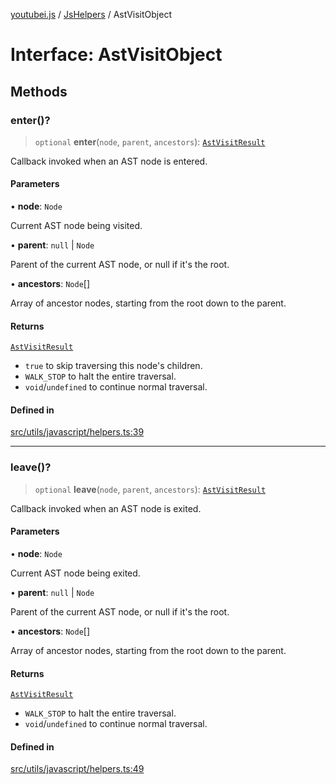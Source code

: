 [youtubei.js](../../../README.md) / [JsHelpers](../README.md) / AstVisitObject

# Interface: AstVisitObject

## Methods

### enter()?

> `optional` **enter**(`node`, `parent`, `ancestors`): [`AstVisitResult`](../type-aliases/AstVisitResult.md)

Callback invoked when an AST node is entered.

#### Parameters

• **node**: `Node`

Current AST node being visited.

• **parent**: `null` \| `Node`

Parent of the current AST node, or null if it's the root.

• **ancestors**: `Node`[]

Array of ancestor nodes, starting from the root down to the parent.

#### Returns

[`AstVisitResult`](../type-aliases/AstVisitResult.md)

- `true` to skip traversing this node's children.
- `WALK_STOP` to halt the entire traversal.
- `void`/`undefined` to continue normal traversal.

#### Defined in

[src/utils/javascript/helpers.ts:39](https://github.com/LuanRT/YouTube.js/blob/af92984523f90200a18314b94478a2697c9deab0/src/utils/javascript/helpers.ts#L39)

***

### leave()?

> `optional` **leave**(`node`, `parent`, `ancestors`): [`AstVisitResult`](../type-aliases/AstVisitResult.md)

Callback invoked when an AST node is exited.

#### Parameters

• **node**: `Node`

Current AST node being exited.

• **parent**: `null` \| `Node`

Parent of the current AST node, or null if it's the root.

• **ancestors**: `Node`[]

Array of ancestor nodes, starting from the root down to the parent.

#### Returns

[`AstVisitResult`](../type-aliases/AstVisitResult.md)

- `WALK_STOP` to halt the entire traversal.
- `void`/`undefined` to continue normal traversal.

#### Defined in

[src/utils/javascript/helpers.ts:49](https://github.com/LuanRT/YouTube.js/blob/af92984523f90200a18314b94478a2697c9deab0/src/utils/javascript/helpers.ts#L49)
